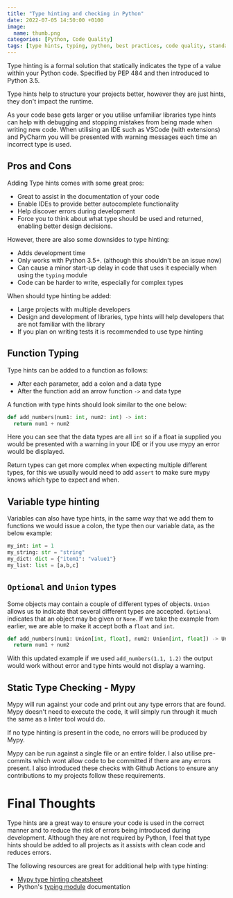 ```yaml
---
title: "Type hinting and checking in Python"
date: 2022-07-05 14:50:00 +0100
image:
  name: thumb.png
categories: [Python, Code Quality]
tags: [type hints, typing, python, best practices, code quality, standards]
---
```


Type hinting is a formal solution that statically indicates the type of a value within your Python code. Specified by
PEP 484 and then introduced to Python 3.5.

Type hints help to structure your projects better, however they are just hints, they don't impact the runtime.

As your code base gets larger or you utilise unfamiliar libraries type hints can help with debugging and stopping mistakes from being made when writing new code. When utilising an IDE such as VSCode (with extensions) and PyCharm you will be presented with warning messages each time an incorrect type is used.

## Pros and Cons

Adding Type hints comes with some great pros:

- Great to assist in the documentation of your code
- Enable IDEs to provide better autocomplete functionality
- Help discover errors during development
- Force you to think about what type should be used and returned, enabling better design decisions.

However, there are also some downsides to type hinting:

- Adds development time
- Only works with Python 3.5+. (although this shouldn't be an issue now)
- Can cause a minor start-up delay in code that uses it especially when using the `typing` module
- Code can be harder to write, especially for complex types

When should type hinting be added:

- Large projects with multiple developers
- Design and development of libraries, type hints will help developers that are not familiar with the library
- If you plan on writing tests it is recommended to use type hinting

## Function Typing

Type hints can be added to a function as follows:

- After each parameter, add a colon and a data type
- After the function add an arrow function `->` and data type

A function with type hints should look similar to the one below:

```python
def add_numbers(num1: int, num2: int) -> int:
  return num1 + num2
```

Here you can see that the data types are all `int` so if a float ia supplied you would be presented with a warning in your IDE or if you use mypy an error would be displayed.

Return types can get more complex when expecting multiple different types, for this we usually would need to add `assert` to make sure mypy knows which type to expect and when.

## Variable type hinting

Variables can also have type hints, in the same way that we add them to functions we would issue a colon, the type then our variable data, as the below example:

```python
my_int: int = 1
my_string: str = "string"
my_dict: dict = {"item1": "value1"}
my_list: list = [a,b,c]
```

## `Optional` and `Union` types

Some objects may contain a couple of different types of objects. `Union` allows us to indicate that several different types are accepted. `Optional` indicates that an object may be given or `None`. If we take the example from earlier, we are able to make it accept both a `float` and `int`.

```python
def add_numbers(num1: Union[int, float], num2: Union[int, float]) -> Union[int, float]:
  return num1 + num2
```

With this updated example if we used `add_numbers(1.1, 1.2)` the output would work without error and type hints would not display a warning.

## Static Type Checking - Mypy

Mypy will run against your code and print out any type errors that are found. Mypy doesn't need to execute the code, it will simply run through it much the same as a linter tool would do.

If no type hinting is present in the code, no errors will be produced by Mypy.

Mypy can be run against a single file or an entire folder. I also utilise pre-commits which wont allow code to be committed if there are any errors present. I also introduced these checks with Github Actions to ensure any contributions to my projects follow these requirements.

# Final Thoughts

Type hints are a great way to ensure your code is used in the correct manner and to reduce the risk of errors being introduced during development. Although they are not required by Python, I feel that type hints should be added to all projects as it assists with clean code and reduces errors.

The following resources are great for additional help with type hinting:

- [Mypy type hinting cheatsheet](https://mypy.readthedocs.io/en/stable/cheat_sheet_py3.html)
- Python's [typing module](https://docs.python.org/3/library/typing.html) documentation
